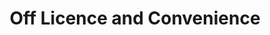 ---
title: "Off Licence and Convenience"
url: /castleford/off-licence-and-convenience/
shop: Lebensmittel
---